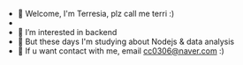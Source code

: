 - 👋 Welcome, I'm Terresia, plz call me terri :)
- 
- 👀 I’m interested in backend  
- 🌱 But these days I'm studying about Nodejs & data analysis 
- 💞️ If u want contact with me, email cc0306@naver.com :)
